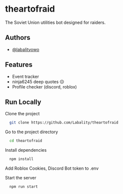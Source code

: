 # theartofraid

The Soviet Union utilities bot designed for raiders.



## Authors

- [@labalityowo](https://www.github.com/Labality)


## Features

- Event tracker
- ninja6245 deep quotes :pensive:
- Profile checker (discord, roblox)

## Run Locally

Clone the project

```bash
  git clone https://github.com/Labality/theartofraid
```

Go to the project directory

```bash
  cd theartofraid
```

Install dependencies

```bash
  npm install
```

Add Roblox Cookies, Discord Bot token to .env

Start the server

```bash
  npm run start
```

